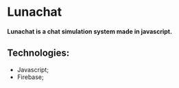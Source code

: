 # Lunachat

#### Lunachat is a chat simulation system made in javascript.

## Technologies:

 - Javascript;
 - Firebase;

